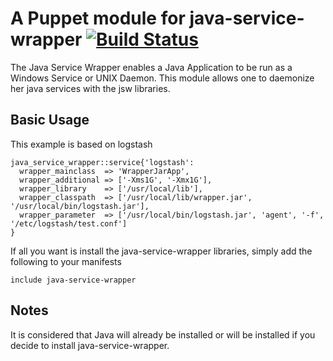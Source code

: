 # A Puppet module for java-service-wrapper [![Build Status](https://travis-ci.org/Spredzy/puppet-java-service-wrapper.png)](https://travis-ci.org/Spredzy/puppet-java-service-wrapper)

The Java Service Wrapper enables a Java Application to be run as a Windows Service or UNIX Daemon.
This module allows one to daemonize her java services with the jsw libraries.

## Basic Usage

This example is based on logstash

    java_service_wrapper::service{'logstash':
      wrapper_mainclass  => 'WrapperJarApp',
      wrapper_additional => ['-Xms1G', '-Xmx1G'],
      wrapper_library    => ['/usr/local/lib'],
      wrapper_classpath  => ['/usr/local/lib/wrapper.jar', '/usr/local/bin/logstash.jar'],
      wrapper_parameter  => ['/usr/local/bin/logstash.jar', 'agent', '-f', '/etc/logstash/test.conf']
    }


If all you want is install the java-service-wrapper libraries, simply add the following to your manifests

    include java-service-wrapper

## Notes

It is considered that Java will already be installed or will be installed if you decide to install java-service-wrapper.
